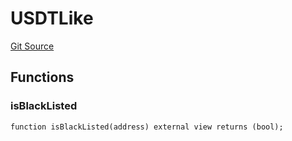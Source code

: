 # USDTLike
[Git Source](https://github.com/dustinstacy/boncurs/blob/7928cae257b46ede89b50d06eaae18601fcd0340/lib/forge-std/test/StdCheats.t.sol)


## Functions
### isBlackListed


```solidity
function isBlackListed(address) external view returns (bool);
```

